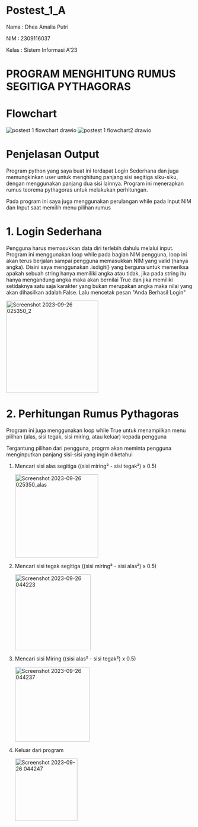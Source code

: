 # Postest_1_A
Nama : Dhea Amalia Putri

NIM : 2309116037

Kelas : Sistem Informasi A'23

# PROGRAM MENGHITUNG RUMUS SEGITIGA PYTHAGORAS

# Flowchart

   ![postest 1 flowchart drawio](https://github.com/dheaamaliaptri/Postest_1/assets/144705099/8f18e4c1-31fe-4545-a1e1-f4140b0c6a3a)
   ![postest 1 flowchart2 drawio](https://github.com/dheaamaliaptri/Postest_1/assets/144705099/3b964218-8dee-4b9d-a386-511c0f3924c5)

# Penjelasan Output

   Program python yang saya buat ini terdapat Login Sederhana dan juga memungkinkan user untuk menghitung panjang sisi segitiga siku-siku, dengan menggunakan panjang dua sisi lainnya. Program ini menerapkan rumus teorema pythagoras untuk melakukan perhitungan.

Pada program ini saya juga menggunakan perulangan while pada Input NIM dan Input saat memilih menu pilihan rumus

# 1. Login Sederhana

   Pengguna harus memasukkan data diri terlebih dahulu melalui input. Program ini menggunakan loop while pada bagian NIM pengguna, loop ini akan terus berjalan sampai pengguna memasukkan NIM yang valid (hanya angka). Disini saya menggunakan .isdigit() yang berguna untuk memeriksa apakah sebuah string hanya memiliki angka atau tidak, jika pada string itu hanya mengandung angka maka akan bernilai True dan jika memiliki setidaknya satu saja karakter yang bukan merupakan angka maka nilai yang akan dihasilkan adalah False. Lalu mencetak pesan "Anda Berhasil Login"

   <img width="248" alt="Screenshot 2023-09-26 025350_2" src="https://github.com/dheaamaliaptri/Postest_1/assets/144705099/206a4622-669d-4faf-a464-fd4c458a5790">

# 2. Perhitungan Rumus Pythagoras

   Program ini juga menggunakan loop while True untuk menampilkan menu pilihan (alas, sisi tegak, sisi miring, atau keluar) kepada pengguna

Tergantung pilihan dari pengguna, progrm akan meminta pengguna menginputkan panjang sisi-sisi yang ingin diketahui

1. Mencari sisi alas segitiga ((sisi miring² - sisi tegak²) x 0.5)

   <img width="224" alt="Screenshot 2023-09-26 025350_alas" src="https://github.com/dheaamaliaptri/Postest_1/assets/144705099/2063fb98-aa54-4cb1-9d77-0a6ee5371cfa">

2. Mencari sisi tegak segitiga ((sisi miring² - sisi alas²) x 0.5)

   <img width="204" alt="Screenshot 2023-09-26 044223" src="https://github.com/dheaamaliaptri/Postest_1/assets/144705099/d95067bd-c4d7-4bb3-bba6-ebe572ecfd0c">

3. Mencari sisi Miring ((sisi alas² - sisi tegak²) x 0.5)

   <img width="201" alt="Screenshot 2023-09-26 044237" src="https://github.com/dheaamaliaptri/Postest_1/assets/144705099/6ffbaab5-90ba-4e95-9890-7a4bd84c2e84">

4. Keluar dari program

   <img width="168" alt="Screenshot 2023-09-26 044247" src="https://github.com/dheaamaliaptri/Postest_1/assets/144705099/c8003080-3c38-43e6-80d9-efad1e5d255c">
